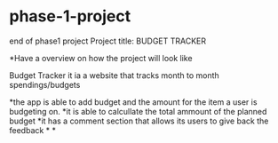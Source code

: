 # phase-1-project
end of phase1 project
Project title: BUDGET TRACKER

*Have a overview on how the project will look like

Budget Tracker
it ia a website that tracks month to month spendings/budgets
    
*the app is able to add budget and the amount for the item a user is budgeting on.
*it is able to calcullate the total ammount of the planned budget
*it has a comment section that allows its users to give back the feedback
*
*

